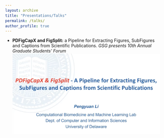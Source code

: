 ```yaml
---
layout: archive
title: "Presentations/Talks"
permalink: /talks/
author_profile: true
---
```


- **PDFigCapX and FigSplit:** a Pipeline for Extracting Figures, SubFigures and Captions from Scientific Publications. *GSG presents 10th Annual Graduate Students’ Forum* [![Watch the video](https://github.com/pengyuanli/pengyuanli.github.io/blob/master/images/talk1.png)](https://capture.udel.edu/media/PDFigCapX+and+FigSplit+-+a+Pipeline+for+Extracting+Figures%2C+SubFigures+and+Captions+from+Scientific+Publications%2C+Pengyuan+Li/1_cnwdpx05)
